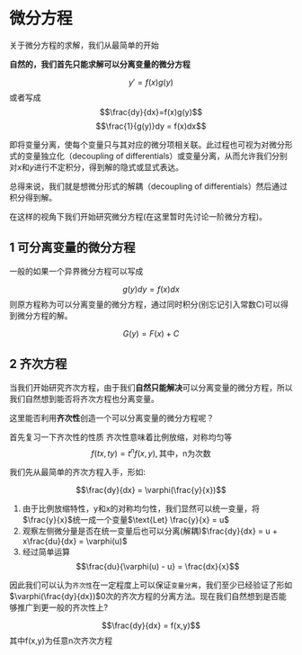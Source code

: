 # 微分方程

关于微分方程的求解，我们从最简单的开始

**自然的，我们首先只能求解可以分离变量的微分方程**

$$y'=f(x)g(y)$$
或者写成
$$\frac{dy}{dx}=f(x)g(y)$$
$$\frac{1}{g(y)}dy = f(x)dx$$

即将变量分离，使每个变量只与其对应的微分项相关联。此过程也可视为对微分形式的变量独立化（decoupling of differentials）或变量分离，从而允许我们分别对$x$和$y$进行不定积分，得到解的隐式或显式表达。

总得来说，我们就是想微分形式的解耦（decoupling of differentials）然后通过积分得到解。

在这样的视角下我们开始研究微分方程(在这里暂时先讨论一阶微分方程)。

## 1 可分离变量的微分方程

一般的如果一个异界微分方程可以写成

$$g(y)dy = f(x)dx$$
则原方程称为可以分离变量的微分方程，通过同时积分(别忘记引入常数C)可以得到微分方程的解。

$$G(y) = F(x) + C$$

## 2 齐次方程

当我们开始研究齐次方程，由于我们**自然只能解决**可以分离变量的微分方程，所以我们自然想到能否将齐次方程也分离变量。

这里能否利用**齐次性**创造一个可以分离变量的微分方程呢？

首先复习一下齐次性的性质
齐次性意味着比例放缩，对称均匀等
$$f(tx,ty) = t^nf(x,y),\text{其中，n为次数}$$

我们先从最简单的齐次方程入手，形如:

$$\frac{dy}{dx} = \varphi(\frac{y}{x})$$

1. 由于比例放缩特性，y和x的对称均匀性，我们显然可以统一变量，将$\frac{y}{x}$统一成一个变量$\text{Let} \frac{y}{x} = u$
2. 观察左侧微分量是否在统一变量后也可以分离(解耦)$\frac{dy}{dx} = u + x\frac{du}{dx} = \varphi(u)$
3. 经过简单运算$$\frac{du}{\varphi(u) - u} = \frac{dx}{x}$$


因此我们可以认为`齐次性`在一定程度上可以保证`变量分离`，我们至少已经验证了形如$\varphi(\frac{dy}{dx})$0次的齐次方程的分离方法。现在我们自然想到是否能够推广到更一般的齐次性上?

$$\frac{dy}{dx} = f(x,y)$$其中f(x,y)为任意n次齐次方程